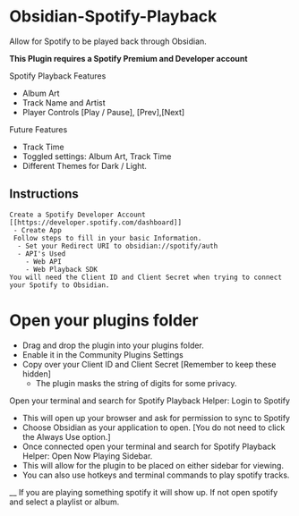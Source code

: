 # Obsidian-Spotify-Playback
Allow for Spotify to be played back through Obsidian. 

**This Plugin requires a Spotify Premium and Developer account**

Spotify Playback Features
   - Album Art
   - Track Name and Artist
   - Player Controls [Play / Pause], [Prev],[Next]

Future Features
- Track Time
- Toggled settings: Album Art, Track Time
- Different Themes for Dark / Light. 

## Instructions
    Create a Spotify Developer Account [[https://developer.spotify.com/dashboard]]
     - Create App
     Follow steps to fill in your basic Information. 
      - Set your Redirect URI to obsidian://spotify/auth
      - API's Used
        - Web API
        - Web Playback SDK
    You will need the Client ID and Client Secret when trying to connect your Spotify to Obsidian.

# Open your plugins folder
- Drag and drop the plugin into your plugins folder.
- Enable it in the Community Plugins Settings
- Copy over your Client ID and Client Secret [Remember to keep these hidden]
    - The plugin masks the string of digits for some privacy.

Open your terminal and search for Spotify Playback Helper: Login to Spotify
- This will open up your browser and ask for permission to sync to Spotify
- Choose Obsidian as your application to open. [You do not need to click the Always Use option.]
- Once connected open your terminal and search for Spotify Playback Helper: Open Now Playing Sidebar.
- This will allow for the plugin to be placed on either sidebar for viewing.
- You can also use hotkeys and terminal commands to play spotify tracks.

__ If you are playing something spotify it will show up. If not open spotify and select a playlist or album. 